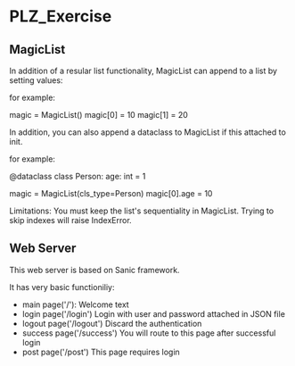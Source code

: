 # PLZ_Exercise
## MagicList
In addition of a resular list functionality, MagicList can append to a list by setting values:

for example:

magic = MagicList()
magic[0] = 10
magic[1] = 20

In addition, you can also append a dataclass to MagicList if this attached to init.

for example:

@dataclass
class Person:
  age: int = 1

magic = MagicList(cls_type=Person)
magic[0].age = 10

Limitations:
You must keep the list's sequentiality in MagicList.
Trying to skip indexes will raise IndexError.

## Web Server
This web server is based on Sanic framework.

It has very basic functioniliy:
- main page('/'): Welcome text
- login page('/login') Login with user and password attached in JSON file
- logout page('/logout') Discard the authentication
- success page('/success') You will route to this page after successful login
- post page('/post') This page requires login


